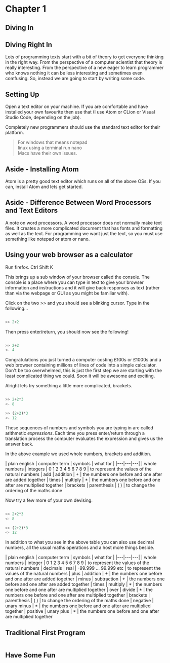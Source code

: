 # Chapter 1

## Diving In

## Diving Right In

Lots of programming texts start with a bit of theory to get everyone thinking in the right way. From the perspective of a computer scientist that theory is really interesting. From the perspective of a new eager to learn programmer who knows nothing it can be less interesting and sometimes even comfusing. So, instead we are going to start by writing some code.

## Setting Up

Open a text editor on your machine. If you are comfortable and have installed your own favourite then use that (I use Atom or CLion or Visual Studio Code, depending on the job).

Completely new programmers should use the standard text editor for their platform.

> For windows that means notepad</br>
> linux using a terminal run nano</br>
> Macs have their own issues.

## Aside - Installing Atom

Atom is a pretty good text editor which runs on all of the above OSs. If you can, install Atom and lets get started.

## Aside - Difference Between Word Processors and Text Editors

A note on word processors. A word processor does not normally make text files. It creates a more complicated document that has fonts and formatting as well as the text.  For programming we want just the text, so you must use something like notepad or atom or nano.

## Using your web browser as a calculator

Run firefox.
Ctrl Shift K

This brings up a sub window of your browser called the console. The console is a place where you can type in text to give your browser information and instructions and it will give back responses as text (rather than via the webpage or GUI as you might be familiar with).

Click on the two >> and you should see a blinking cursor. Type in the following...


~~~ Javascript

>> 2+2

~~~

Then press enter/return, you should now see the following!

~~~ Javascript

>> 2+2
<- 4

~~~

Congratulations you just turned a computer costing £100s or £1000s and a web browser containing millions of lines of code into a simple calculator. Don't be too overwhelmed, this is just the first step we are starting with the least complicated thing we could. Soon it will be awesome and exciting.

Alright lets try something a little more complicated, brackets.

~~~ Javascript

>> 2+2*3
<- 8

>> (2+2)*3
<- 12

~~~

These sequences of numbers and symbols you are typing in are called arithmetic  _expressions_.  Each time you press enter/return through a translation process the computer evaluates the expression and gives us the answer back.

In the above example we used whole numbers, brackets and addition.

| plain english | computer term | symbols | what for |
|---|---|---|
| whole numbers | integers | 0 1 2 3 4 5 6 7 8 9 | to represent the values of the natural numbers
| add | addition | + | the numbers one before and one after are added together
| times | multiply  | * | the numbers one before and one after are multiplied together
| brackets | parenthesis | ( ) | to change the ordering of the maths done


Now try a few more of your own devising.

~~~ Javascript

>> 2+2*3
<- 8

>> (2+2)*3
<- 12

~~~

In addition to what you see in the above table you can also use decimal numbers, all the usual maths operations and a host more things beside.

| plain english | computer term | symbols | what for |
|---|---|---|
| whole numbers | integer | 0 1 2 3 4 5 6 7 8 9 | to represent the values of the natural numbers
| decimals | real | -99.999 ... 99.999 etc | to represent the values of the natural numbers
| plus | addition | + | the numbers one before and one after are added together
| minus | subtraction | + | the numbers one before and one after are added together
| times | multiply  | * | the numbers one before and one after are multiplied together
| over | divide  | * | the numbers one before and one after are multiplied together
| brackets | parenthesis | ( ) | to change the ordering of the maths done
| negative | unary minus  | * | the numbers one before and one after are multiplied together
| positive | unary plus  | * | the numbers one before and one after are multiplied together

## Traditional First Program

~~~javascript

~~~

## Have Some Fun
